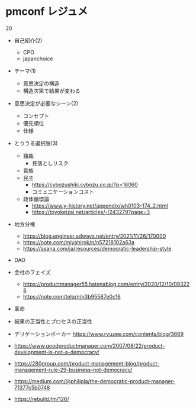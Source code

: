 # pmconf レジュメ
20

- 自己紹介(2)
  - CPO
  - japanchoice
- テーマ(1)
  - 意思決定の構造
  - 構造次第で結果が変わる
- 意思決定が必要なシーン(2)
  - コンセプト
  - 優先順位
  - 仕様
- とりうる選択肢(3)
  - 独裁
    - 見落としリスク
  - 貴族
  - 民主
    - https://cybozushiki.cybozu.co.jp/?p=16060
    - コミュニケーションコスト
  - 政体循環論
    - https://www.y-history.net/appendix/wh0103-174_2.html
    - https://toyokeizai.net/articles/-/243279?page=3
- 地方分権
  - https://blog.engineer.adways.net/entry/2021/11/26/170000
  - https://note.com/miyahirok/n/n57218102a63a
  - https://asana.com/ja/resources/democratic-leadership-style
- DAO
- 会社のフェイズ
  - https://productmanager55.hatenablog.com/entry/2020/12/10/093228
  - https://note.com/telq/n/n3b95587e0c16
- 革命
- 結果の正当性とプロセスの正当性

- デリゲーションポーカー https://www.ryuzee.com/contents/blog/3669
- https://www.goodproductmanager.com/2007/08/22/product-development-is-not-a-democracy/
- https://280group.com/product-management-blog/product-management-rule-29-business-not-democracy/
- https://medium.com/@philipla/the-democratic-product-manager-71377c5b0748
- https://rebuild.fm/126/

